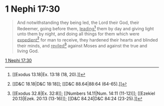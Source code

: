 # 1 Nephi 17:30

> And notwithstanding they being led, the Lord their God, their Redeemer, going before them, <u>leading</u>[^a] them by day and giving light unto them by night, and doing all things for them which were <u>expedient</u>[^b] for man to receive, they hardened their hearts and blinded their minds, and <u>reviled</u>[^c] against Moses and against the true and living God.

[1 Nephi 17:30](https://www.churchofjesuschrist.org/study/scriptures/bofm/1-ne/17?lang=eng&id=p30#p30)


[^a]: [[Exodus 13.18|Ex. 13:18 (18, 20).]]
[^b]: [[D&C 18.18|D&C 18:18]]; [[D&C 88.64|88:64 (64-65).]]
[^c]: [[Exodus 32.8|Ex. 32:8]]; [[Numbers 14.11|Num. 14:11 (11-12)]]; [[Ezekiel 20.13|Ezek. 20:13 (13-16)]]; [[D&C 84.24|D&C 84:24 (23-25).]]
